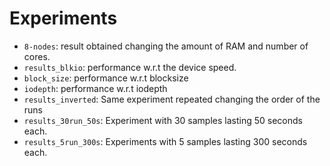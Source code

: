 # Experiments

- `8-nodes`: result obtained changing the amount of RAM and number of cores.
- `results_blkio`: performance w.r.t the device speed.
- `block_size`: performance w.r.t blocksize
- `iodepth`: performance w.r.t iodepth
- `results_inverted`: Same experiment repeated changing the order of the runs
- `results_30run_50s`: Experiment with 30 samples lasting 50 seconds each.
- `results_5run_300s`: Experiments with 5 samples lasting 300 seconds each.
